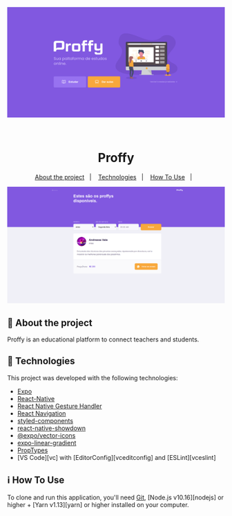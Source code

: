 <div align="center" styles="display: flex">
  <img alt="App Demo" src="1.png">  
</div>
<h1 align="center">
    <br>
    Proffy
</h1>

<p align="center">
  <a href="#rocket-About-the-project">About the project</a>&nbsp;&nbsp;&nbsp;|&nbsp;&nbsp;&nbsp;    
  <a href="#rocket-technologies">Technologies</a>&nbsp;&nbsp;&nbsp;|&nbsp;&nbsp;&nbsp;
  <a href="#information_source-how-to-use">How To Use</a>&nbsp;&nbsp;&nbsp;|&nbsp;&nbsp;&nbsp;
</p>

<div align="center" styles="display: flex">
  <img alt="App Demo" src="2.png">
</div>

## :rocket: About the project

Proffy is an educational platform to connect teachers and students.

## :rocket: Technologies

This project was developed with the following technologies:

-  [Expo](https://expo.io/)
-  [React-Native](https://facebook.github.io/react-native/)
-  [React Native Gesture Handler](https://kmagiera.github.io/react-native-gesture-handler/)
-  [React Navigation](https://reactnavigation.org/)
-  [styled-components](https://www.styled-components.com/)
-  [react-native-showdown](https://github.com/jerolimov/react-native-showdown)
-  [@expo/vector-icons](https://expo.github.io/vector-icons/)
-  [expo-linear-gradient](https://docs.expo.io/versions/latest/sdk/linear-gradient/)
-  [PropTypes](https://github.com/facebook/prop-types)
-  [VS Code][vc] with [EditorConfig][vceditconfig] and [ESLint][vceslint]

## :information_source: How To Use

To clone and run this application, you'll need [Git](https://git-scm.com), [Node.js v10.16][nodejs] or higher + [Yarn v1.13][yarn] or higher installed on your computer. 


